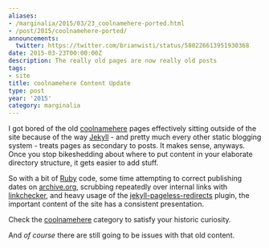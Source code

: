 ```yaml
---
aliases:
- /marginalia/2015/03/23_coolnamehere-ported.html
- /post/2015/coolnamehere-ported/
announcements:
  twitter: https://twitter.com/brianwisti/status/580226613951930368
date: 2015-03-23T00:00:00Z
description: The really old pages are now really old posts
tags:
- site
title: coolnamehere Content Update
type: post
year: '2015'
category: marginalia
---
```

[Jekyll]: http://jekyllrb.com
[Ruby]: /tags/ruby/
[coolnamehere]: /categories/coolnamehere/
[archive.org]: http://archive.org
[linkchecker]: http://wummel.github.io/linkchecker/
[jekyll-pageless-redirects]: https://github.com/nquinlan/jekyll-pageless-redirects
I got bored of the old [coolnamehere][] pages effectively sitting outside of the site
because of the way [Jekyll][] - and pretty much every other static blogging system -
treats pages as secondary to posts. It makes sense, anyways. Once you stop bikeshedding
about where to put content in your elaborate directory structure, it gets
easier to add stuff.
<!--more-->

So with a bit of [Ruby][] code, some time attempting to correct publishing dates on
[archive.org][], scrubbing repeatedly over internal links with [linkchecker][], and
heavy usage of the [jekyll-pageless-redirects][] plugin, the important content of
the site has a consistent presentation.

Check the [coolnamehere][] category to satisfy your historic curiosity.

And _of course_ there are still going to be issues with that old content.

